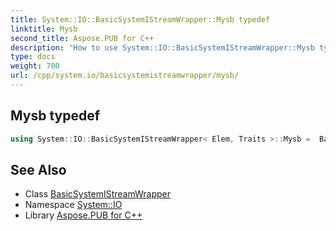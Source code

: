 ```yaml
---
title: System::IO::BasicSystemIStreamWrapper::Mysb typedef
linktitle: Mysb
second_title: Aspose.PUB for C++
description: 'How to use System::IO::BasicSystemIStreamWrapper::Mysb typedef of System::IO::BasicSystemIStreamWrapper class in C++.'
type: docs
weight: 700
url: /cpp/system.io/basicsystemistreamwrapper/mysb/
---
```

## Mysb typedef




```cpp
using System::IO::BasicSystemIStreamWrapper< Elem, Traits >::Mysb =  BasicSystemIOStreamBuf<char_type, traits_type>
```

## See Also

* Class [BasicSystemIStreamWrapper](../)
* Namespace [System::IO](../../)
* Library [Aspose.PUB for C++](../../../)
